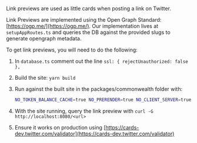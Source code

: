 Link previews are used as little cards when posting a link on Twitter.

Link Previews are implemented using the Open Graph Standard: [https://ogp.me/](https://ogp.me/). Our implementation lives at `setupAppRoutes.ts` and queries the DB against the provided slugs to generate opengraph metadata.

To get link previews, you will need to do the following:

1. In `database.ts` comment out the line `ssl: { rejectUnauthorized: false },`
2. Build the site: `yarn build`
3. Run against the built site in the packages/commonwealth folder with:
    
    ```bash
    NO_TOKEN_BALANCE_CACHE=true NO_PRERENDER=true NO_CLIENT_SERVER=true MIXPANEL_DEV_TOKEN=foo MIXPANEL_PROD_TOKEN=bar NODE_ENV=production npx ts-node -P tsconfig.server.json -T server.ts
    ```
    

1. With the site running, query the link preview with `curl -G http://localhost:8080/<url>`
2. Ensure it works on production using [https://cards-dev.twitter.com/validator](https://cards-dev.twitter.com/validator)